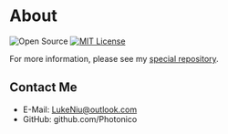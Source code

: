 # About

![Open Source](https://github.com/ConAntares/Temples/blob/master/Attachments/OpenSource.svg) [![MIT License](https://github.com/ConAntares/Temples/blob/master/Attachments/LicenseMIT.svg)](https://opensource.org/licenses/mit-license.php)

For more information, please see my [special repository](https://github.com/Photonico/Photonico).

## Contact Me

* E-Mail: LukeNiu@outlook.com
* GitHub: github.com/Photonico
